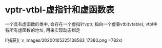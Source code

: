 # vptr-vtbl-虚指针和虚函数表

一个具有虚函数的类中, 会存在一个虚指针vptr, 指向一个虚表vtbl(vtable), vtbl中有所有虚函数的地址, 用来实现动态绑定

![捕获](_v_images/20200105225138583_17380.png =782x)
